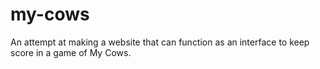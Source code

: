 # my-cows
An attempt at making a website that can function as an interface to keep score in a game of My Cows.
